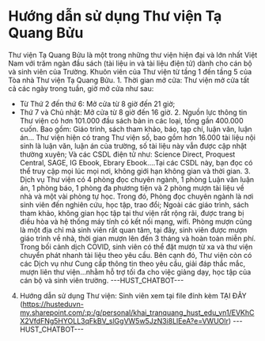 # Hướng dẫn sử dụng Thư viện Tạ Quang Bửu

Thư viện Tạ Quang Bửu là một trong những thư viện hiện đại và lớn nhất Việt Nam với trăm ngàn đầu sách (tài liệu in và tài liệu điện tử) dành cho cán bộ và sinh viên của Trường. Khuôn viên của Thư viện từ tầng 1 đến tầng 5 của Tòa nhà Thư viện Tạ Quang Bửu. 1. Thời gian mở cửa:
Thư viện mở cửa tất cả các ngày trong tuần, giờ mở cửa như sau:
- Từ Thứ 2 đến thứ 6: Mở cửa từ 8 giờ đến 21 giờ;
- Thứ 7 và Chủ nhật: Mở cửa từ 8 giờ đến 16 giờ. 2. Nguồn lực thông tin
Thư viện có hơn 101.000 đầu sách bản in các loại, tổng gần 400.000 cuốn. Bao gồm: Giáo trình, sách tham khảo, báo, tạp chí, luận văn, luận án…
Thư viện hiện có trang Thư viện số, bao gồm hơn 16.000 tài liệu nội sinh là luận văn, luận án của trường, số tài liệu này vẫn được cập nhật thường xuyên; Và các CSDL điện tử như: Science Direct, Proquest Central, SAGE, IG Ebook, Ebrary Ebook….Tại các CSDL này, bạn đọc có thể truy cập mọi lúc mọi nơi, không giới hạn không gian và thời gian. 3. Dịch vụ
Thư viện có 4 phòng đọc chuyên ngành, 1 phòng Luận văn luận án, 1 phòng báo, 1 phòng đa phương tiện và 2 phòng mượn tài liệu về nhà và một vài phòng tự học. Trong đó, Phòng đọc chuyên ngành là nơi sinh viên đến nghiên cứu, học tập, trao đổi; Ngoài các giáo trình, sách tham khảo, không gian học tập tại thư viện rất rộng rãi, được trang bị điều hòa và hệ thống máy tính có kết nối mạng, wifi. Phòng mượn cũng là một địa chỉ mà sinh viên rất quan tâm, tại đây, sinh viên được mượn giáo trình về nhà, thời gian mượn lên đến 3 tháng và hoàn toàn miễn phí. Trong bối cảnh dịch COVID, sinh viên có thể đặt mượn từ xa và thư viện chuyển phát nhanh tài liệu theo yêu cầu. Bên cạnh đó, Thư viện còn có các Dịch vụ như Cung cấp thông tin theo yêu cầu, giải đáp thắc mắc, mượn liên thư viện…nhằm hỗ trợ tối đa cho việc giảng dạy, học tập của cán bộ và sinh viên trường. 
 ---HUST_CHATBOT---
4. Hướng dẫn sử dụng Thư viện: Sinh viên xem tại file đính kèm TẠI ĐÂY (https://husteduvn-my.sharepoint.com/:p:/g/personal/khai_tranquang_hust_edu_vn1/EVKhCX2VfdFNg5HYOLL3qFkBV_slGgVW5w5JzN3i8LlEeA?e=VWUOlr) 
 ---HUST_CHATBOT---